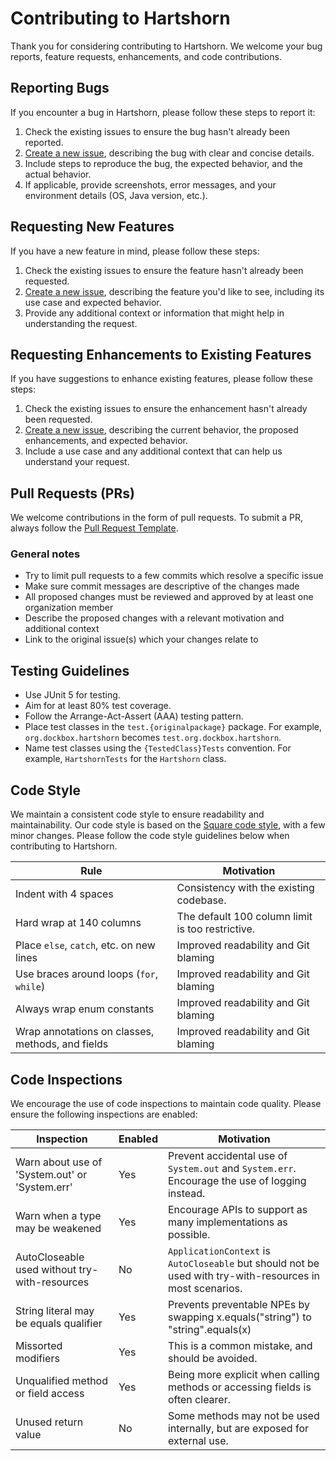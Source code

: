 # Contributing to Hartshorn

Thank you for considering contributing to Hartshorn. We welcome your bug reports, feature requests, enhancements, and code contributions.

## Reporting Bugs

If you encounter a bug in Hartshorn, please follow these steps to report it:

1. Check the existing issues to ensure the bug hasn't already been reported.
2. [Create a new issue](https://github.com/Dockbox-OSS/Hartshorn/issues/new?assignees=&labels=type%3A+bug&projects=&template=bug_report.yml), describing the bug with clear and concise details.
3. Include steps to reproduce the bug, the expected behavior, and the actual behavior.
4. If applicable, provide screenshots, error messages, and your environment details (OS, Java version, etc.).

## Requesting New Features

If you have a new feature in mind, please follow these steps:

1. Check the existing issues to ensure the feature hasn't already been requested.
2. [Create a new issue](https://github.com/Dockbox-OSS/Hartshorn/issues/new?assignees=&labels=type%3A+feature+request&projects=&template=feature_request.yml), describing the feature you'd like to see, including its use case and expected behavior.
3. Provide any additional context or information that might help in understanding the request.

## Requesting Enhancements to Existing Features

If you have suggestions to enhance existing features, please follow these steps:

1. Check the existing issues to ensure the enhancement hasn't already been requested.
2. [Create a new issue](https://github.com/Dockbox-OSS/Hartshorn/issues/new?assignees=&labels=type%3A+enhancement&projects=&template=enhancement.yml), describing the current behavior, the proposed enhancements, and expected behavior.
3. Include a use case and any additional context that can help us understand your request.

## Pull Requests (PRs)

We welcome contributions in the form of pull requests. To submit a PR, always follow the [Pull Request Template](https://github.com/Dockbox-OSS/Hartshorn/blob/develop/.github/PULL_REQUEST_TEMPLATE.md).

### General notes
- Try to limit pull requests to a few commits which resolve a specific issue
- Make sure commit messages are descriptive of the changes made
- All proposed changes must be reviewed and approved by at least one organization member
- Describe the proposed changes with a relevant motivation and additional context
- Link to the original issue(s) which your changes relate to

## Testing Guidelines

- Use JUnit 5 for testing.
- Aim for at least 80% test coverage.
- Follow the Arrange-Act-Assert (AAA) testing pattern.
- Place test classes in the `test.{originalpackage}` package. For example, `org.dockbox.hartshorn` becomes `test.org.dockbox.hartshorn`.
- Name test classes using the `{TestedClass}Tests` convention. For example, `HartshornTests` for the `Hartshorn` class.

## Code Style

We maintain a consistent code style to ensure readability and maintainability. Our code style is based on the [Square code style](https://github.com/square/java-code-styles), with a few minor changes. Please follow the code style guidelines below when contributing to Hartshorn.

| Rule                                             | Motivation                                       |
|--------------------------------------------------|--------------------------------------------------|
| Indent with 4 spaces                             | Consistency with the existing codebase.          |
| Hard wrap at 140 columns                         | The default 100 column limit is too restrictive. |
| Place `else`, `catch`, etc. on new lines         | Improved readability and Git blaming             |
| Use braces around loops (`for`, `while`)         | Improved readability and Git blaming             |
| Always wrap enum constants                       | Improved readability and Git blaming             |
| Wrap annotations on classes, methods, and fields | Improved readability and Git blaming             |

## Code Inspections

We encourage the use of code inspections to maintain code quality. Please ensure the following inspections are enabled:

| Inspection                                     | Enabled | Motivation                                                                                                |
|------------------------------------------------|---------|-----------------------------------------------------------------------------------------------------------|
| Warn about use of 'System.out' or 'System.err' | Yes     | Prevent accidental use of `System.out` and `System.err`. Encourage the use of logging instead.            |
| Warn when a type may be weakened               | Yes     | Encourage APIs to support as many implementations as possible.                                            | 
| AutoCloseable used without try-with-resources  | No      | `ApplicationContext` is `AutoCloseable` but should not be used with try-with-resources in most scenarios. |
| String literal may be equals qualifier         | Yes     | Prevents preventable NPEs by swapping x.equals("string") to "string".equals(x)                            |
| Missorted modifiers                            | Yes     | This is a common mistake, and should be avoided.                                                          |
| Unqualified method or field access             | Yes     | Being more explicit when calling methods or accessing fields is often clearer.                            |
| Unused return value                            | No      | Some methods may not be used internally, but are exposed for external use.                                |